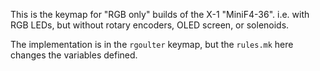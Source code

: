 This is the keymap for "RGB only" builds of the X-1 "MiniF4-36".
i.e. with RGB LEDs, but without rotary encoders, OLED screen, or solenoids.

The implementation is in the `rgoulter` keymap, but the `rules.mk` here
changes the variables defined.
